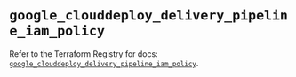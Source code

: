 # `google_clouddeploy_delivery_pipeline_iam_policy`

Refer to the Terraform Registry for docs: [`google_clouddeploy_delivery_pipeline_iam_policy`](https://registry.terraform.io/providers/hashicorp/google-beta/5.17.0/docs/resources/google_clouddeploy_delivery_pipeline_iam_policy).
